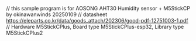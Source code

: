 // this sample program is for AOSONG AHT30 Humidity sensor + M5StickCP   by okinawanwinds 20250109
// datasheet https://eleparts.co.kr/data/goods_attach/202306/good-pdf-12751003-1.pdf
// Hardware M5StickCPlus, Board type M5StickCPlus-esp32,  Library type M5StickCPlus2
